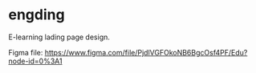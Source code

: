 # engding
E-learning lading page design.

Figma file: https://www.figma.com/file/PjdlVGFOkoNB6BgcOsf4PF/Edu?node-id=0%3A1
